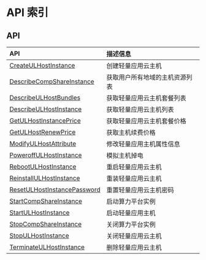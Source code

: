 # API 索引

## API

| API | 描述信息 |
|:---|:---|
|[CreateULHostInstance](api/ucompshare-api/create_ul_host_instance)|创建轻量应用云主机|
|[DescribeCompShareInstance](api/ucompshare-api/describe_comp_share_instance)|获取用户所有地域的主机资源列表|
|[DescribeULHostBundles](api/ucompshare-api/describe_ul_host_bundles)|获取轻量应用云主机套餐列表|
|[DescribeULHostInstance](api/ucompshare-api/describe_ul_host_instance)|获取轻量应用云主机列表|
|[GetULHostInstancePrice](api/ucompshare-api/get_ul_host_instance_price)|获取轻量应用云主机套餐价格|
|[GetULHostRenewPrice](api/ucompshare-api/get_ul_host_renew_price)|获取主机续费价格|
|[ModifyULHostAttribute](api/ucompshare-api/modify_ul_host_attribute)|修改轻量应用主机属性信息|
|[PoweroffULHostInstance](api/ucompshare-api/poweroff_ul_host_instance)|模拟主机掉电|
|[RebootULHostInstance](api/ucompshare-api/reboot_ul_host_instance)|重启轻量应用云主机|
|[ReinstallULHostInstance](api/ucompshare-api/reinstall_ul_host_instance)|重装轻量应用云主机|
|[ResetULHostInstancePassword](api/ucompshare-api/reset_ul_host_instance_password)|重置轻量应用云主机密码|
|[StartCompShareInstance](api/ucompshare-api/start_comp_share_instance)|启动算力平台实例|
|[StartULHostInstance](api/ucompshare-api/start_ul_host_instance)|启动轻量应用主机|
|[StopCompShareInstance](api/ucompshare-api/stop_comp_share_instance)|关闭算力平台实例|
|[StopULHostInstance](api/ucompshare-api/stop_ul_host_instance)|关闭轻量应用云主机|
|[TerminateULHostInstance](api/ucompshare-api/terminate_ul_host_instance)|删除轻量应用云主机|
